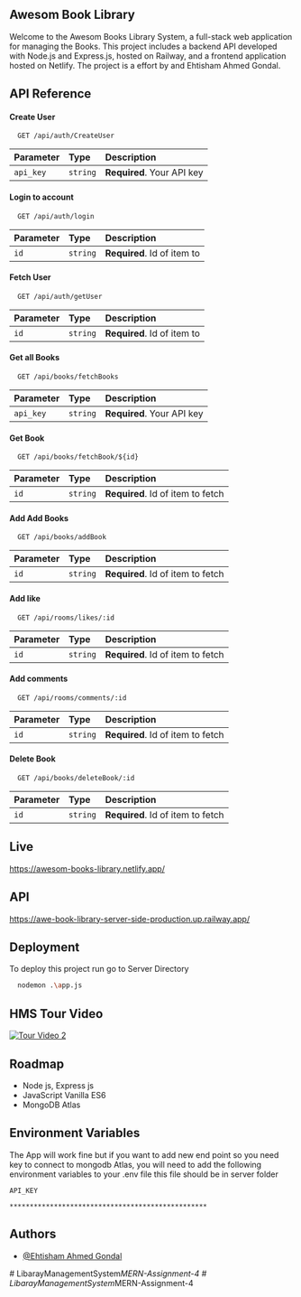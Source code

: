 
## Awesom Book Library

Welcome to the Awesom Books Library System, a full-stack web application for managing the Books. This project includes a backend API developed with Node.js and Express.js, hosted on Railway, and a frontend application hosted on Netlify. The project is a effort by and Ehtisham Ahmed Gondal.


## API Reference

#### Create User

```http
  GET /api/auth/CreateUser
```

| Parameter | Type     | Description                |
| :-------- | :------- | :------------------------- |
| `api_key` | `string` | **Required**. Your API key |

#### Login to account

```http
  GET /api/auth/login
```

| Parameter | Type     | Description                       |
| :-------- | :------- | :-------------------------------- |
| `id`      | `string` | **Required**. Id of item to  |

#### Fetch User

```http
  GET /api/auth/getUser
```

| Parameter | Type     | Description                       |
| :-------- | :------- | :-------------------------------- |
| `id`      | `string` | **Required**. Id of item to  |



#### Get all Books

```http
  GET /api/books/fetchBooks
```

| Parameter | Type     | Description                |
| :-------- | :------- | :------------------------- |
| `api_key` | `string` | **Required**. Your API key |

#### Get Book

```http
  GET /api/books/fetchBook/${id}
```

| Parameter | Type     | Description                       |
| :-------- | :------- | :-------------------------------- |
| `id`      | `string` | **Required**. Id of item to fetch |

#### Add Add Books

```http
  GET /api/books/addBook
```

| Parameter | Type     | Description                       |
| :-------- | :------- | :-------------------------------- |
| `id`      | `string` | **Required**. Id of item to fetch |

#### Add like

```http
  GET /api/rooms/likes/:id
```

| Parameter | Type     | Description                       |
| :-------- | :------- | :-------------------------------- |
| `id`      | `string` | **Required**. Id of item to fetch |

#### Add comments

```http
  GET /api/rooms/comments/:id
```

| Parameter | Type     | Description                       |
| :-------- | :------- | :-------------------------------- |
| `id`      | `string` | **Required**. Id of item to fetch |



#### Delete Book

```http
  GET /api/books/deleteBook/:id
```

| Parameter | Type     | Description                       |
| :-------- | :------- | :-------------------------------- |
| `id`      | `string` | **Required**. Id of item to fetch |



## Live 

https://awesom-books-library.netlify.app/

## API 

https://awe-book-library-server-side-production.up.railway.app/
## Deployment

To deploy this project run go to Server Directory

```bash
  nodemon .\app.js
```

## HMS Tour Video

[![Tour Video 2](https://img.youtube.com/vi/XZ_DIUoJN04/0.jpg)](https://youtu.be/XZ_DIUoJN04)

## Roadmap

- Node js, Express js
- JavaScript Vanilla ES6
- MongoDB Atlas


## Environment Variables

The App will work fine but if you want to add new end point so you need key to connect to mongodb Atlas, you will need to add the following environment variables to your .env file this file should be in server folder

`API_KEY`

`*************************************************`





## Authors

- [@Ehtisham Ahmed Gondal](https://github.com/ShamiGondal)


#   L i b a r a y M a n a g e m e n t S y s t e m _ M E R N - A s s i g n m e n t - 4  
 #   L i b a r a y M a n a g e m e n t S y s t e m _ M E R N - A s s i g n m e n t - 4  
 